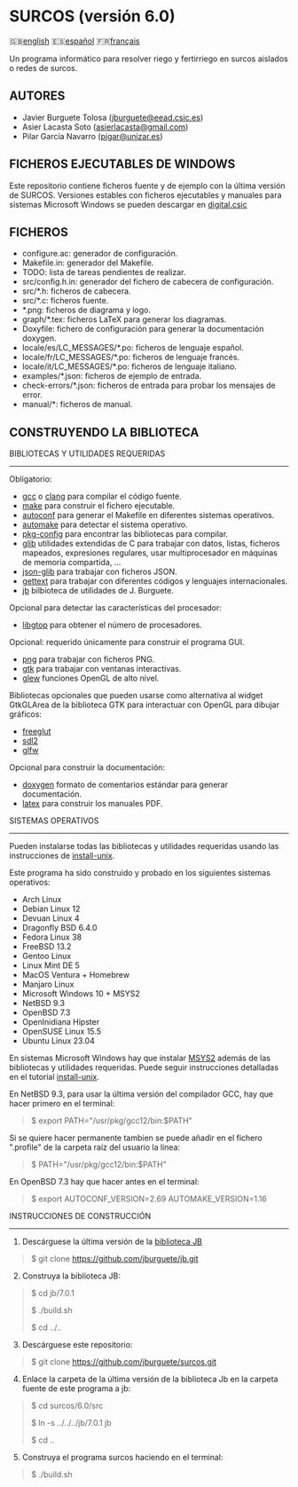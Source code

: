 SURCOS (versión 6.0)
====================

:gb:[english](README.md) :es:[español](README.es.md)
:fr:[français](README.fr.md)

Un programa informático para resolver riego y fertirriego en surcos aislados o
redes de surcos.

AUTORES
-------

* Javier Burguete Tolosa (jburguete@eead.csic.es)
* Asier Lacasta Soto (asierlacasta@gmail.com)
* Pilar García Navarro (pigar@unizar.es)

FICHEROS EJECUTABLES DE WINDOWS
-------------------------------

Este repositorio contiene ficheros fuente y de ejemplo con la última versión de
SURCOS. Versiones estables con ficheros ejecutables y manuales para sistemas
Microsoft Windows se pueden descargar en
[digital.csic](http://hdl.handle.net/10261/75830)

FICHEROS
--------

* configure.ac: generador de configuración.
* Makefile.in: generador del Makefile.
* TODO: lista de tareas pendientes de realizar.
* src/config.h.in: generador del fichero de cabecera de configuración.
* src/\*.h: ficheros de cabecera.
* src/\*.c: ficheros fuente.
* \*.png: ficheros de diagrama y logo.
* graph/\*.tex: ficheros LaTeX para generar los diagramas.
* Doxyfile: fichero de configuración para generar la documentación doxygen.
* locale/es/LC\_MESSAGES/\*.po: ficheros de lenguaje español.
* locale/fr/LC\_MESSAGES/\*.po: ficheros de lenguaje francés.
* locale/it/LC\_MESSAGES/\*.po: ficheros de lenguaje italiano.
* examples/\*.json: ficheros de ejemplo de entrada.
* check-errors/\*.json: ficheros de entrada para probar los mensajes de error.
* manual/\*: ficheros de manual.

CONSTRUYENDO LA BIBLIOTECA
--------------------------

BIBLIOTECAS Y UTILIDADES REQUERIDAS
___________________________________

Obligatorio:
* [gcc](https://gcc.gnu.org) o [clang](https://clang.llvm.org) para compilar el
  código fuente.
* [make](https://www.gnu.org/software/make) para construir el fichero
  ejecutable.
* [autoconf](https://www.gnu.org/software/autoconf) para generar el Makefile en
  diferentes sistemas operativos.
* [automake](https://www.gnu.org/software/automake) para detectar el sistema
  operativo.
* [pkg-config](https://www.freedesktop.org/wiki/Software/pkg-config) para
  encontrar las bibliotecas para compilar.
* [glib](https://developer.gnome.org/glib) utilidades extendidas de C para
  trabajar con datos, listas, ficheros mapeados, expresiones regulares, usar
  multiprocesador en máquinas de memoria compartida, ...
* [json-glib](https://gitlab.gnome.org/GNOME/json-glib) para trabajar con
  ficheros JSON.
* [gettext](https://www.gnu.org/software/gettext) para trabajar con diferentes
  códigos y lenguajes internacionales.
* [jb](https://github.com/jburguete/jb.git) bilbioteca de utilidades de
  J. Burguete.

Opcional para detectar las características del procesador:
* [libgtop](https://github.com/GNOME/libgtop) para obtener el número de
  procesadores.

Opcional: requerido únicamente para construir el programa GUI.
* [png](http://libpng.sourceforge.net) para trabajar con ficheros PNG.
* [gtk](https://www.gtk.org) para trabajar con ventanas interactivas.
* [glew](https://glew.sourceforge.net) funciones OpenGL de alto nivel.

Bibliotecas opcionales que pueden usarse como alternativa al widget GtkGLArea de
la biblioteca GTK para interactuar con OpenGL para dibujar gráficos:
* [freeglut](https://freeglut.sourceforge.net)
* [sdl2](https://www.libsdl.org)
* [glfw](https://www.glfw.org)

Opcional para construir la documentación:
* [doxygen](https://www.doxygen.nl) formato de comentarios estándar para generar
  documentación.
* [latex](https://www.latex-project.org/) para construir los manuales PDF.

SISTEMAS OPERATIVOS
___________________

Pueden instalarse todas las bibliotecas y utilidades requeridas usando las
instrucciones de [install-unix](https://github.com/jburguete/install-unix).

Este programa ha sido construido y probado en los siguientes sistemas
operativos:
* Arch Linux
* Debian Linux 12
* Devuan Linux 4
* Dragonfly BSD 6.4.0
* Fedora Linux 38
* FreeBSD 13.2
* Gentoo Linux
* Linux Mint DE 5
* MacOS Ventura + Homebrew
* Manjaro Linux
* Microsoft Windows 10 + MSYS2
* NetBSD 9.3
* OpenBSD 7.3
* OpenInidiana Hipster
* OpenSUSE Linux 15.5
* Ubuntu Linux 23.04

En sistemas Microsoft Windows hay que instalar
[MSYS2](http://sourceforge.net/projects/msys2) además de las bibliotecas y
utilidades requeridas. Puede seguir instrucciones detalladas en el tutorial
[install-unix](https://github.com/jburguete/install-unix/blob/master/tutorial.pdf).

En NetBSD 9.3, para usar la última versión del compilador GCC, hay que hacer
primero en el terminal:
> $ export PATH="/usr/pkg/gcc12/bin:$PATH"

Si se quiere hacer permanente tambien se puede añadir en el fichero ".profile"
de la carpeta raíz del usuario la línea:
> $ PATH="/usr/pkg/gcc12/bin:$PATH"

En OpenBSD 7.3 hay que hacer antes en el terminal:
> $ export AUTOCONF\_VERSION=2.69 AUTOMAKE\_VERSION=1.16

INSTRUCCIONES DE CONSTRUCCIÓN
_____________________________

1. Descárguese la última versión de la
  [biblioteca JB](https://github.com/jburguete/jb)
> $ git clone https://github.com/jburguete/jb.git

2. Construya la biblioteca JB:
> $ cd jb/7.0.1
>
> $ ./build.sh
>
> $ cd ../..

3. Descárguese este repositorio:
> $ git clone https://github.com/jburguete/surcos.git

4. Enlace la carpeta de la última versión de la biblioteca Jb en la carpeta
  fuente de este programa a jb:
> $ cd surcos/6.0/src
>
> $ ln -s ../../../jb/7.0.1 jb
>
> $ cd ..

5. Construya el programa surcos haciendo en el terminal:
> $ ./build.sh
